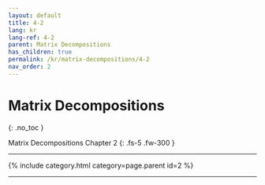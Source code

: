 ```yaml
---
layout: default
title: 4-2
lang: kr
lang-ref: 4-2
parent: Matrix Decompositions
has_children: true
permalink: /kr/matrix-decompositions/4-2
nav_order: 2
---
```


# Matrix Decompositions
{: .no_toc }


Matrix Decompositions Chapter 2
{: .fs-5 .fw-300 }

---

{% include category.html category=page.parent id=2 %}

---

